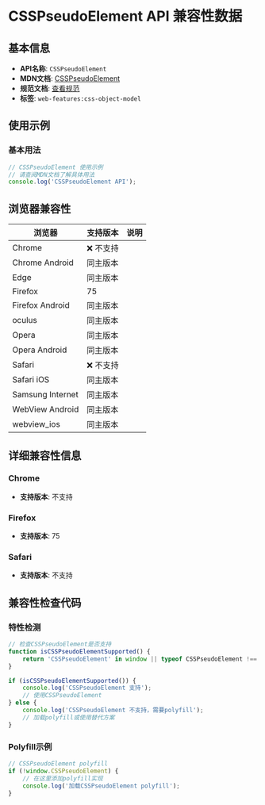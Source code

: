 # CSSPseudoElement API 兼容性数据

## 基本信息

- **API名称**: `CSSPseudoElement`
- **MDN文档**: [CSSPseudoElement](https://developer.mozilla.org/docs/Web/API/CSSPseudoElement)
- **规范文档**: [查看规范](https://drafts.csswg.org/css-pseudo/#CSSPseudoElement-interface)
- **标签**: `web-features:css-object-model`

## 使用示例

### 基本用法

```javascript
// CSSPseudoElement 使用示例
// 请查阅MDN文档了解具体用法
console.log('CSSPseudoElement API');
```

## 浏览器兼容性

| 浏览器 | 支持版本 | 说明 |
|--------|----------|------|
| Chrome | ❌ 不支持 |  |
| Chrome Android | 同主版本 |  |
| Edge | 同主版本 |  |
| Firefox | 75 |  |
| Firefox Android | 同主版本 |  |
| oculus | 同主版本 |  |
| Opera | 同主版本 |  |
| Opera Android | 同主版本 |  |
| Safari | ❌ 不支持 |  |
| Safari iOS | 同主版本 |  |
| Samsung Internet | 同主版本 |  |
| WebView Android | 同主版本 |  |
| webview_ios | 同主版本 |  |

## 详细兼容性信息

### Chrome

- **支持版本**: 不支持

### Firefox

- **支持版本**: 75

### Safari

- **支持版本**: 不支持

## 兼容性检查代码

### 特性检测

```javascript
// 检查CSSPseudoElement是否支持
function isCSSPseudoElementSupported() {
    return 'CSSPseudoElement' in window || typeof CSSPseudoElement !== 'undefined';
}

if (isCSSPseudoElementSupported()) {
    console.log('CSSPseudoElement 支持');
    // 使用CSSPseudoElement
} else {
    console.log('CSSPseudoElement 不支持，需要polyfill');
    // 加载polyfill或使用替代方案
}
```

### Polyfill示例

```javascript
// CSSPseudoElement polyfill
if (!window.CSSPseudoElement) {
    // 在这里添加polyfill实现
    console.log('加载CSSPseudoElement polyfill');
}
```

